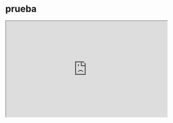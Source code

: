 # prueba

<iframe src="https://josuemardia.github.io/prueba/ayuda.html" width="100%" height="300px"></iframe>

